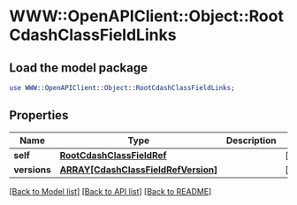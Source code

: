 # WWW::OpenAPIClient::Object::RootCdashClassFieldLinks

## Load the model package
```perl
use WWW::OpenAPIClient::Object::RootCdashClassFieldLinks;
```

## Properties
Name | Type | Description | Notes
------------ | ------------- | ------------- | -------------
**self** | [**RootCdashClassFieldRef**](RootCdashClassFieldRef.md) |  | [optional] 
**versions** | [**ARRAY[CdashClassFieldRefVersion]**](CdashClassFieldRefVersion.md) |  | [optional] 

[[Back to Model list]](../README.md#documentation-for-models) [[Back to API list]](../README.md#documentation-for-api-endpoints) [[Back to README]](../README.md)


